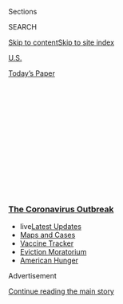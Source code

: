 <div id="app">

<div>

<div>

<div>

<div class="NYTAppHideMasthead css-1q2w90k e1suatyy0">

<div class="section css-ui9rw0 e1suatyy2">

<div class="css-eph4ug er09x8g0">

<div class="css-6n7j50">

</div>

<span class="css-1dv1kvn">Sections</span>

<div class="css-10488qs">

<span class="css-1dv1kvn">SEARCH</span>

</div>

[Skip to content](#site-content)[Skip to site
index](#site-index)

</div>

<div id="masthead-section-label" class="css-1wr3we4 eaxe0e00">

[U.S.](https://www.nytimes3xbfgragh.onion/section/us)

</div>

<div class="css-10698na e1huz5gh0">

</div>

</div>

<div id="masthead-bar-one" class="section hasLinks css-15hmgas e1csuq9d3">

<div class="css-uqyvli e1csuq9d0">

</div>

<div class="css-1uqjmks e1csuq9d1">

</div>

<div class="css-9e9ivx">

[](https://myaccount.nytimes3xbfgragh.onion/auth/login?response_type=cookie&client_id=vi)

</div>

<div class="css-1bvtpon e1csuq9d2">

[Today’s
Paper](https://www.nytimes3xbfgragh.onion/section/todayspaper)

</div>

</div>

</div>

</div>

<div data-aria-hidden="false">

<div id="site-content" data-role="main">

<div>

<div class="css-1aor85t" style="opacity:0.000000001;z-index:-1;visibility:hidden">

<div class="css-1hqnpie">

<div class="css-epjblv">

<span class="css-17xtcya">[U.S.](/section/us)</span><span class="css-x15j1o">|</span><span class="css-fwqvlz">What
We Know About Your Chances of Catching the Virus
Outdoors</span>

</div>

<div class="css-k008qs">

<div class="css-1iwv8en">

<span class="css-18z7m18"></span>

<div>

</div>

</div>

<span class="css-1n6z4y">https://nyti.ms/2WBgO4M</span>

<div class="css-1705lsu">

<div class="css-4xjgmj">

<div class="css-4skfbu" data-role="toolbar" data-aria-label="Social Media Share buttons, Save button, and Comments Panel with current comment count" data-testid="share-tools">

  - 
  - 
  - 
  - 
    
    <div class="css-6n7j50">
    
    </div>

  - 

</div>

</div>

</div>

</div>

</div>

</div>

<div class="css-13pd83m">

<div class="css-l9svim">

### [<span class="css-pa1jbp"><span class="css-1rxm0ex">The Coronavirus</span><span class="css-1rxm0ex"> Outbreak</span></span>](https://www.nytimes3xbfgragh.onion/news-event/coronavirus?name=styln-coronavirus-national&region=TOP_BANNER&block=storyline_menu_recirc&action=click&pgtype=Article&impression_id=38bfacf0-efbb-11ea-a941-d3ff0b5fd50c&variant=undefined)

  - <span class="css-ousu42"><span class="css-12clwdu">live</span>[Latest
    Updates](https://www.nytimes3xbfgragh.onion/2020/09/05/world/coronavirus-covid.html?name=styln-coronavirus-national&region=TOP_BANNER&block=storyline_menu_recirc&action=click&pgtype=Article&impression_id=38bfd400-efbb-11ea-a941-d3ff0b5fd50c&variant=undefined)</span>
  - <span class="css-ousu42">[Maps and
    Cases](https://www.nytimes3xbfgragh.onion/interactive/2020/us/coronavirus-us-cases.html?name=styln-coronavirus-national&region=TOP_BANNER&block=storyline_menu_recirc&action=click&pgtype=Article&impression_id=38bfd401-efbb-11ea-a941-d3ff0b5fd50c&variant=undefined)</span>
  - <span class="css-ousu42">[Vaccine
    Tracker](https://www.nytimes3xbfgragh.onion/interactive/2020/science/coronavirus-vaccine-tracker.html?name=styln-coronavirus-national&region=TOP_BANNER&block=storyline_menu_recirc&action=click&pgtype=Article&impression_id=38bfd402-efbb-11ea-a941-d3ff0b5fd50c&variant=undefined)</span>
  - <span class="css-ousu42">[Eviction
    Moratorium](https://www.nytimes3xbfgragh.onion/2020/09/02/your-money/eviction-moratorium-covid.html?name=styln-coronavirus-national&region=TOP_BANNER&block=storyline_menu_recirc&action=click&pgtype=Article&impression_id=38bfd403-efbb-11ea-a941-d3ff0b5fd50c&variant=undefined)</span>
  - <span class="css-ousu42">[American
    Hunger](https://www.nytimes3xbfgragh.onion/interactive/2020/09/02/magazine/food-insecurity-hunger-us.html?name=styln-coronavirus-national&region=TOP_BANNER&block=storyline_menu_recirc&action=click&pgtype=Article&impression_id=38bfd404-efbb-11ea-a941-d3ff0b5fd50c&variant=undefined)</span>

</div>

</div>

<div id="top-wrapper" class="css-1sy8kpn">

<div id="top-slug" class="css-l9onyx">

Advertisement

</div>

[Continue reading the main
story](#after-top)

<div class="ad top-wrapper" style="text-align:center;height:100%;display:block;min-height:250px">

<div id="top" class="place-ad" data-position="top" data-size-key="top">

</div>

</div>

<div id="after-top">

</div>

</div>

<div>

<div id="sponsor-wrapper" class="css-1hyfx7x">

<div id="sponsor-slug" class="css-19vbshk">

Supported by

</div>

[Continue reading the main
story](#after-sponsor)

<div id="sponsor" class="ad sponsor-wrapper" style="text-align:center;height:100%;display:block">

</div>

<div id="after-sponsor">

</div>

</div>

<div class="css-186x18t">

</div>

<div class="css-1vkm6nb ehdk2mb0">

# What We Know About Your Chances of Catching the Virus Outdoors

</div>

A stir-crazy nation wonders: Is it safe to stroll on the beach in a
deadly pandemic? How about a picnic in the park? Or coffee with a friend
at an outdoor table? The risk is in the details.

<div class="css-79elbk" data-testid="photoviewer-wrapper">

<div class="css-z3e15g" data-testid="photoviewer-wrapper-hidden">

</div>

<div class="css-1a48zt4 ehw59r15" data-testid="photoviewer-children">

![<span class="css-16f3y1r e13ogyst0" data-aria-hidden="true">New
Yorkers ventured outside in Washington Square Park in Manhattan this
month. Keep your distance, experts say, and wear a mask if you get
closer than six feet to
others.</span><span class="css-cnj6d5 e1z0qqy90" itemprop="copyrightHolder"><span class="css-1ly73wi e1tej78p0">Credit...</span><span><span>Jeenah
Moon for The New York
Times</span></span></span>](https://static01.graylady3jvrrxbe.onion/images/2020/05/15/multimedia/15xp-virus-outdoors-image1/merlin_172525647_226f7542-292f-41ac-bd72-7290eea08d80-articleLarge.jpg?quality=75&auto=webp&disable=upscale)

</div>

</div>

<div class="css-18e8msd">

<div class="css-vp77d3 epjyd6m0">

<div class="css-1baulvz">

By [<span class="css-1baulvz" itemprop="name">Michael
Levenson</span>](https://www.nytimes3xbfgragh.onion/by/michael-levenson),
[<span class="css-1baulvz" itemprop="name">Tara
Parker-Pope</span>](https://www.nytimes3xbfgragh.onion/by/tara-parker-pope)
and [<span class="css-1baulvz last-byline" itemprop="name">James
Gorman</span>](https://www.nytimes3xbfgragh.onion/by/james-gorman)

</div>

</div>

  - 
    
    <div class="css-ld3wwf e16638kd2">
    
    Published May 15, 2020Updated July 3,
    2020
    
    </div>

  - 
    
    <div class="css-4xjgmj">
    
    <div class="css-pvvomx" data-role="toolbar" data-aria-label="Social Media Share buttons, Save button, and Comments Panel with current comment count" data-testid="share-tools">
    
      - 
      - 
      - 
      - 
        
        <div class="css-6n7j50">
        
        </div>
    
      - 
    
    </div>
    
    </div>

</div>

<div class="css-mdjrty">

[Leer en
español](https://www.nytimes3xbfgragh.onion/es/2020/05/19/espanol/coronavirus-que-hacer-afuera.html "Read in Spanish")

</div>

</div>

<div class="section meteredContent css-1r7ky0e" name="articleBody" itemprop="articleBody">

<div class="css-1fanzo5 StoryBodyCompanionColumn">

<div class="css-53u6y8">

The warmer weather across the country calls to mind carefree summers —
picnics in the park, swimming at the beach, fireworks on the Fourth. But
nothing feels carefree now.

Even the simplest outdoor activities seem fraught with a thousand
questions and calculations about the coronavirus pandemic.

Is it safe to meet friends in the park, as long as they stay six feet
away, on the other side of a blanket? What about a burger and beer at an
outdoor restaurant? How risky is a trip to the beach or swimming pool
with the kids?

The good news: Interviews show a growing consensus among experts that,
if Americans are going to leave their homes, it’s safer to be outside
than in the office or the mall. With fresh air and more space between
people, the risk goes down.

</div>

</div>

<div class="css-1fanzo5 StoryBodyCompanionColumn">

<div class="css-53u6y8">

But experts also expressed particular caution about outdoor dining,
using locker rooms at pools and crowds in places like beaches. While
going outside can help people cope with quarantine fatigue, there is a
risk they will lower their guard or meet people who are not being safe.

“I think going outside is important for health,” said Julia L. Marcus,
an epidemiologist and assistant professor at Harvard Medical School. “We
know that being outdoors is lower risk for coronavirus transmission than
being indoors. On a sunny, beautiful weekend, I think going outside is
indicated, but I also think there are things to do to reduce our risk.”

</div>

</div>

<div class="css-79elbk" data-testid="photoviewer-wrapper">

<div class="css-z3e15g" data-testid="photoviewer-wrapper-hidden">

</div>

<div class="css-1a48zt4 ehw59r15" data-testid="photoviewer-children">

![<span class="css-16f3y1r e13ogyst0" data-aria-hidden="true">When
exercising outside, experts say, stay at least six feet apart, and wear
a face covering if distancing is not
possible.</span><span class="css-cnj6d5 e1z0qqy90" itemprop="copyrightHolder"><span class="css-1ly73wi e1tej78p0">Credit...</span><span>Jeenah
Moon for The New York
Times</span></span>](https://static01.graylady3jvrrxbe.onion/images/2020/05/15/multimedia/15xp-virus-outdoors-image2/merlin_172525632_14df6d12-6c52-42bf-b1ad-5ad6bee80b7d-articleLarge.jpg?quality=75&auto=webp&disable=upscale)

</div>

</div>

<div class="css-1fanzo5 StoryBodyCompanionColumn">

<div class="css-53u6y8">

While many treasured outdoor rites of the season have been closed or
canceled, including Disney’s amusement parks, the Coachella festival in
California and [Free Shakespeare in the
Park](https://publictheater.org/programs/shakespeare-in-the-park/) in
New York, governors across the country have been opening golf courses,
[trails](https://www.nytimes3xbfgragh.onion/2020/05/21/us/appalachian-trail-coronavirus.html)and
beaches, hoping to restore some semblance of a normal summer for
restless Americans.

Some parks, including small urban ones like [Ellis
Island](https://www.nps.gov/elis/index.htm) and vast ones like Joshua
Tree National Park, remain closed. But Yellowstone planned to [reopen on
a limited basis in late
May](https://www.nps.gov/yell/learn/news/20015.htm), and the Grand
Canyon reopened its South Rim entrance. In Los Angeles County, beaches
[reopened](https://twitter.com/SupJaniceHahn/status/1259875923785965568?s=20),
but not for sunbathing. Only active pursuits like jogging, swimming and
surfing are allowed.

</div>

</div>

<div class="css-1fanzo5 StoryBodyCompanionColumn">

<div class="css-53u6y8">

Even in the hard-hit New York region, some restrictions will be eased.
Connecticut planned to allow outdoor seating at restaurants and outdoor
exhibits at zoos on May 20. New Jersey, New York, Delaware and
Connecticut will open state beaches on Memorial Day weekend, restricting
them to 50 percent capacity. But New York City’s beaches and pools will
remain
closed.

<div id="NYT_MAIN_CONTENT_1_REGION" class="css-9tf9ac">

<div>

<div id="styln-covid-updates-world" class="section interactive-content interactive-size-medium css-1ftcdic">

<div class="css-17ih8de interactive-body">

<div id="styln-briefing-block" data-asset-id="QXJ0aWNsZTpueXQ6Ly9hcnRpY2xlLzI5YzI0NTk0LWYzYTUtNTQ2ZS1hMWNmLWFkZWYxODdiZTJiOQ==">

<div class="briefing-block-header-section">

# [Latest Updates: The Coronavirus Outbreak](https://www.nytimes3xbfgragh.onion/2020/09/04/world/covid-19-coronavirus.html?action=click&pgtype=Article&state=default&region=MAIN_CONTENT_1&context=storylines_live_updates)

<div class="briefing-block-ts">

Updated 2020-09-05T12:05:40.998Z

</div>

</div>

  - [Research connects vaping to a higher chance of catching the virus —
    and suffering its worst
    effects.](https://www.nytimes3xbfgragh.onion/2020/09/04/world/covid-19-coronavirus.html?action=click&pgtype=Article&state=default&region=MAIN_CONTENT_1&context=storylines_live_updates#link-1654f6ad)
  - [Another college football game won’t be played as
    planned.](https://www.nytimes3xbfgragh.onion/2020/09/04/world/covid-19-coronavirus.html?action=click&pgtype=Article&state=default&region=MAIN_CONTENT_1&context=storylines_live_updates#link-52e4198a)
  - [Pharmaceutical companies plan a joint pledge on safety standards as
    they move vaccines to the
    marketplace.](https://www.nytimes3xbfgragh.onion/2020/09/04/world/covid-19-coronavirus.html?action=click&pgtype=Article&state=default&region=MAIN_CONTENT_1&context=storylines_live_updates#link-181cef0)

<div class="briefing-block-footer">

<div class="briefing-block-footer-meta">

[See more
updates](https://www.nytimes3xbfgragh.onion/2020/09/04/world/covid-19-coronavirus.html?action=click&pgtype=Article&state=default&region=MAIN_CONTENT_1&context=storylines_live_updates)

</div>

<div class="briefing-block-briefinglinks">

<span>More live coverage:</span>
[Markets](https://www.nytimes3xbfgragh.onion/live/2020/09/04/business/stock-market-today-coronavirus?action=click&pgtype=Article&state=default&region=MAIN_CONTENT_1&context=storylines_live_updates)

</div>

</div>

</div>

</div>

</div>

</div>

</div>

The different approaches have left many Americans bewildered about what
is safe behavior outside. Experts have a simple answer: Practice social
distancing and wear a mask when that is not possible.

Ideally, people should socialize only with people who live in their
homes, they say. If you decide to meet friends, you’re increasing your
risk, but you can take precautions. It’s important to keep gatherings
small. Don’t share food, utensils or beverages; keep your hands clean;
and keep at least six feet from people who don’t live in your
home.

</div>

</div>

<div class="css-79elbk" data-testid="photoviewer-wrapper">

<div class="css-z3e15g" data-testid="photoviewer-wrapper-hidden">

</div>

<div class="css-1a48zt4 ehw59r15" data-testid="photoviewer-children">

<div class="css-1xdhyk6 erfvjey0">

<span class="css-1ly73wi e1tej78p0">Image</span>

<div class="css-zjzyr8">

<div data-testid="lazyimage-container" style="height:244.24444444444447px">

</div>

</div>

</div>

<span class="css-16f3y1r e13ogyst0" data-aria-hidden="true">A park
enforcement patrol officer distributed free masks near Pier 45 at Hudson
River Park in
Manhattan.</span><span class="css-cnj6d5 e1z0qqy90" itemprop="copyrightHolder"><span class="css-1ly73wi e1tej78p0">Credit...</span><span>Jeenah
Moon for The New York Times</span></span>

</div>

</div>

<div class="css-1fanzo5 StoryBodyCompanionColumn">

<div class="css-53u6y8">

“I think outdoors is so much better than indoors in almost all cases,”
said Linsey Marr, an engineering professor and aerosol scientist at
Virginia Tech. “There’s so much dilution that happens outdoors. As long
as you’re staying at least six feet apart, I think the risk is very
low.”

Pandemic life is safer outdoors, in part, because even a light wind will
quickly dilute the virus. If a person nearby is sick, the wind will
scatter the virus, potentially exposing nearby people but in far smaller
quantities, which are less likely to be harmful.

“The virus load is important,” said Eugene Chudnovsky, a physicist at
Lehman College and the City University of New York’s Graduate Center. “A
single virus will not make anyone sick; it will be immediately destroyed
by the immune system. The belief is that one needs a few hundred to a
few thousand of SARS-CoV-2 viruses to overwhelm the immune response.”

</div>

</div>

<div class="css-1fanzo5 StoryBodyCompanionColumn">

<div class="css-53u6y8">

While the risk of outdoor transmission is low, it can happen. In one
study of more than [7,300 cases in
China](https://www.medrxiv.org/content/10.1101/2020.04.04.20053058v1.full.pdf),
just one was connected to outdoor transmission. In that case, a
27-year-old man had a conversation outdoors with a traveler who had just
returned from Wuhan. Seven days later, he had his first symptoms of
Covid-19.

“The risk is lower outdoors, but it’s not zero,” said Shan Soe-Lin, a
lecturer at the Yale Jackson Institute for Global Affairs. “And I think
the risk is higher if you have two people who are stationary next to
each other for a long time, like on a beach blanket, rather than people
who are walking and passing each other.”

<div id="NYT_MAIN_CONTENT_2_REGION" class="css-9tf9ac">

<div>

</div>

</div>

One [recent
study](https://www.nytimes3xbfgragh.onion/2020/05/14/health/coronavirus-infections.html)
found that just talking can launch thousands of droplets that can remain
suspended in the air for eight to 14 minutes. But the risk of inhaling
those droplets is lower
outdoors.

</div>

</div>

<div class="css-79elbk" data-testid="photoviewer-wrapper">

<div class="css-z3e15g" data-testid="photoviewer-wrapper-hidden">

</div>

<div class="css-1a48zt4 ehw59r15" data-testid="photoviewer-children">

<div class="css-1xdhyk6 erfvjey0">

<span class="css-1ly73wi e1tej78p0">Image</span>

<div class="css-zjzyr8">

<div data-testid="lazyimage-container" style="height:257.77777777777777px">

</div>

</div>

</div>

<span class="css-16f3y1r e13ogyst0" data-aria-hidden="true">Social
distancing in parks should be the norm, experts say. Stay with people
from your own household if you can, and keep gatherings small. Don’t
share
food.</span><span class="css-cnj6d5 e1z0qqy90" itemprop="copyrightHolder"><span class="css-1ly73wi e1tej78p0">Credit...</span><span>Jeenah
Moon for The New York Times</span></span>

</div>

</div>

<div class="css-1fanzo5 StoryBodyCompanionColumn">

<div class="css-53u6y8">

For many Americans who have spent anxious months at home, wide-open
parks and trails feel like the safest options these days.

Kate Wathall, a Los Angeles television producer and reporter, went for
her first hike in weeks, one day after local trails reopened. She drove
an hour to Trail Canyon Falls in Tujunga, avoiding more popular trails
in the city.

“It was like being back to normal life,” she said. “Obviously, it’s not.
But it’s a day where I forgot what was going on.”

</div>

</div>

<div class="css-1fanzo5 StoryBodyCompanionColumn">

<div class="css-53u6y8">

In Memorial Park in Maplewood, N.J.,<span class="css-8l6xbc evw5hdy0">
</span>Gabriella Gabriel, 22, was exercising with her friend Candace
Brodie, also 22, on mats a few feet apart on the grass.

“People are spread out and there’s no way for someone to be right on top
of me,” Ms. Gabriel said. “But in a pool or beach, everyone is so
condensed — too close for comfort.”

Experts agreed that the risk of swimming in pools, lakes or the ocean is
not from the water, but from exposure to people in and near the
water.

<div id="NYT_MAIN_CONTENT_3_REGION" class="css-9tf9ac">

<div>

<div id="styln-prism-freeform-1594220623585" class="section interactive-content interactive-size-medium css-1ftcdic">

<div class="css-17ih8de interactive-body">

<div id="prism-freeform-block-62914" class="css-19mumt8" data-role="complementary" data-storyline="The Coronavirus Outbreak" data-truncated="true" tabindex="0">

<div class="css-a8d9oz">

<div class="css-eb027h">

[](https://www.nytimes3xbfgragh.onion/news-event/coronavirus?action=click&pgtype=Article&state=default&region=MAIN_CONTENT_3&context=storylines_faq)

### The Coronavirus Outbreak ›

#### Frequently Asked Questions

Updated September 4, 2020

  - #### What are the symptoms of coronavirus?
    
      - In the beginning, the coronavirus [seemed like it was primarily
        a respiratory
        illness](https://www.nytimes3xbfgragh.onion/article/coronavirus-facts-history.html?action=click&pgtype=Article&state=default&region=MAIN_CONTENT_3&context=storylines_faq#link-6817bab5) —
        many patients had fever and chills, were weak and tired, and
        coughed a lot, though some people don’t show many symptoms at
        all. Those who seemed sickest had pneumonia or acute respiratory
        distress syndrome and received supplemental oxygen. By now,
        doctors have identified many more symptoms and syndromes. In
        April, [the C.D.C. added to the list of early
        signs](https://www.nytimes3xbfgragh.onion/2020/04/27/health/coronavirus-symptoms-cdc.html?action=click&pgtype=Article&state=default&region=MAIN_CONTENT_3&context=storylines_faq) sore
        throat, fever, chills and muscle aches. Gastrointestinal upset,
        such as diarrhea and nausea, has also been observed. Another
        telltale sign of infection may be a sudden, profound diminution
        of one’s [sense of smell and
        taste.](https://www.nytimes3xbfgragh.onion/2020/03/22/health/coronavirus-symptoms-smell-taste.html?action=click&pgtype=Article&state=default&region=MAIN_CONTENT_3&context=storylines_faq) Teenagers
        and young adults in some cases have developed painful red and
        purple lesions on their fingers and toes — nicknamed “Covid toe”
        — but few other serious symptoms.

  - #### Why is it safer to spend time together outside?
    
      - [Outdoor
        gatherings](https://www.nytimes3xbfgragh.onion/2020/05/15/us/coronavirus-what-to-do-outside.html?action=click&pgtype=Article&state=default&region=MAIN_CONTENT_3&context=storylines_faq) lower
        risk because wind disperses viral droplets, and sunlight can
        kill some of the virus. Open spaces prevent the virus from
        building up in concentrated amounts and being inhaled, which can
        happen when infected people exhale in a confined space for long
        stretches of time, said Dr. Julian W. Tang, a virologist at the
        University of Leicester.

  - #### Why does standing six feet away from others help?
    
      - The coronavirus spreads primarily through droplets from your
        mouth and nose, especially when you cough or sneeze. The C.D.C.,
        one of the organizations using that measure, [bases its
        recommendation of six
        feet](https://www.nytimes3xbfgragh.onion/2020/04/14/health/coronavirus-six-feet.html?action=click&pgtype=Article&state=default&region=MAIN_CONTENT_3&context=storylines_faq) on
        the idea that most large droplets that people expel when they
        cough or sneeze will fall to the ground within six feet. But six
        feet has never been a magic number that guarantees complete
        protection. Sneezes, for instance, can launch droplets a lot
        farther than six feet, [according to a recent
        study](https://jamanetwork.com/journals/jama/fullarticle/2763852).
        It's a rule of thumb: You should be safest standing six feet
        apart outside, especially when it's windy. But keep a mask on at
        all times, even when you think you’re far enough apart.

  - #### I have antibodies. Am I now immune?
    
      - As of right now,[ that seems likely, for at least several
        months.](https://www.nytimes3xbfgragh.onion/2020/07/22/health/covid-antibodies-herd-immunity.html?action=click&pgtype=Article&state=default&region=MAIN_CONTENT_3&context=storylines_faq) There
        have been frightening accounts of people suffering what seems to
        be a second bout of Covid-19. But experts say these patients may
        have a drawn-out course of infection, with the virus taking a
        slow toll weeks to months after initial exposure. People
        infected with the coronavirus typically
        [produce](https://www.nature.com/articles/s41586-020-2456-9) immune
        molecules called antibodies, which are [protective proteins made
        in response to an
        infection](https://www.nytimes3xbfgragh.onion/2020/05/07/health/coronavirus-antibody-prevalence.html?action=click&pgtype=Article&state=default&region=MAIN_CONTENT_3&context=storylines_faq)[.
        These antibodies
        may](https://www.nytimes3xbfgragh.onion/2020/05/07/health/coronavirus-antibody-prevalence.html?action=click&pgtype=Article&state=default&region=MAIN_CONTENT_3&context=storylines_faq) last
        in the body [only two to three
        months](https://www.nature.com/articles/s41591-020-0965-6),
        which may seem worrisome, but that’s perfectly normal after an
        acute infection subsides, said Dr. Michael Mina, an immunologist
        at Harvard University. It may be possible to get the coronavirus
        again, but it’s highly unlikely that it would be possible in a
        short window of time from initial infection or make people
        sicker the second time.

  - #### What are my rights if I am worried about going back to work?
    
      - Employers have to provide [a safe
        workplace](https://www.osha.gov/SLTC/covid-19/standards.html) with
        policies that protect everyone equally. [And if one of your
        co-workers tests positive for the coronavirus, the
        C.D.C.](https://www.nytimes3xbfgragh.onion/article/coronavirus-money-unemployment.html?action=click&pgtype=Article&state=default&region=MAIN_CONTENT_3&context=storylines_faq) has
        said that [employers should tell their
        employees](https://www.cdc.gov/coronavirus/2019-ncov/community/guidance-business-response.html) --
        without giving you the sick employee’s name -- that they may
        have been exposed to the
virus.

<div id="styln-survey-component-62914" class="styln-survey-component" data-surveyname="faq" data-surveystoryline="coronavirus">

</div>

</div>

<div class="css-6mllg9">

</div>

<div class="css-pmm6ed">

<span class="css-5gimkt"></span>

</div>

</div>

</div>

</div>

</div>

</div>

</div>

Although scientists don’t have data on the novel coronavirus
specifically, other coronaviruses are not stable in water and are very
sensitive to chlorine, said Angela Rasmussen, a virologist at the
Columbia University Mailman School of Public Health.

“In my opinion, pool water, fresh water in a lake or river, or seawater
exposure would be extremely low transmission risk even without dilution
(which would reduce risk further),” Dr. Rasmussen said in an email.
“Probably the biggest risk for summer water recreation is crowds — a
crowded pool locker room, dock or beach, especially if coupled with
limited physical distancing or prolonged proximity to others. The most
concentrated sources of virus in such an environment will be the people
hanging out at the pool, not the pool itself.”

Experts say that a person walking, jogging or cycling too close for a
few seconds is not a big worry. But they recommend joggers wear a mask
or some other form of face covering if they’re going to come close to
other people. If someone sets up a picnic blanket within your six-foot
perimeter and plans to stay a while, that’s a bigger concern. Try to
avoid a confrontation. That only increases your risk of exposure. Such
conflicts could spike as more people head outside.

“If someone is too close to you and not wearing a mask and you don’t
feel safe, instead of yelling at them, just say, ‘I need some space,
please,’” Dr. Marcus said.

</div>

</div>

<div class="css-1fanzo5 StoryBodyCompanionColumn">

<div class="css-53u6y8">

For families with small children, navigating the outdoors can produce a
special anxiety.

Ms. Gabriel said her brother, who is 6, had wanted to go to the
playground, but her mother wouldn’t allow it. She worries about the
virus lingering on slides and swings and about a mysterious
[inflammatory
syndrome](https://www.nytimes3xbfgragh.onion/2020/05/13/health/coronavirus-children-kawasaki-pmis.html)
linked to the virus that has been sickening and killing some children.

“It’s hard for a child to understand,” Ms. Gabriel said. “At least we
can stay six feet apart. You can’t tell a little kid
that.”

</div>

</div>

<div class="css-79elbk" data-testid="photoviewer-wrapper">

<div class="css-z3e15g" data-testid="photoviewer-wrapper-hidden">

</div>

<div class="css-1a48zt4 ehw59r15" data-testid="photoviewer-children">

<div class="css-1xdhyk6 erfvjey0">

<span class="css-1ly73wi e1tej78p0">Image</span>

<div class="css-zjzyr8">

<div data-testid="lazyimage-container" style="height:268.0888888888889px">

</div>

</div>

</div>

<span class="css-16f3y1r e13ogyst0" data-aria-hidden="true">Navigating
protective precautions with children is challenging and playgrounds are
still disputed
terrain.</span><span class="css-cnj6d5 e1z0qqy90" itemprop="copyrightHolder"><span class="css-1ly73wi e1tej78p0">Credit...</span><span>Jeenah
Moon for The New York Times</span></span>

</div>

</div>

<div class="css-1fanzo5 StoryBodyCompanionColumn">

<div class="css-53u6y8">

One challenge in dense cities is finding six feet to call your own on a
running path or in a bicycle lane. An open-air cafe may seem safe, until
people start walking by on the sidewalk without masks.

Some cities, including New York, Boston, Minneapolis and Oakland, have
[closed
streets](https://www.nytimes3xbfgragh.onion/2020/04/11/us/coronavirus-street-closures.html)
to traffic, giving people room to spread out. Others have extended
sidewalks to make more space for pedestrians and outdoor seating.

Even outside, there is a risk of contracting the virus by touching a
contaminated surface — a restaurant menu, park bench or lawn chair — and
then touching your face. Studies have shown the [virus can last three
days on hard
surfaces](https://www.nytimes3xbfgragh.onion/2020/03/17/health/coronavirus-surfaces-aerosols.html)
like steel and plastic and about 24 hours on cardboard under laboratory
conditions. The virus is also more stable in heat and humidity than many
other viruses are.

According to Dr. Chudnovsky, a sunny day is better than a cloudy day,
because there’s more sunlight to kill the virus and more wind to dilute
it*.* If you want to take extreme precautions, position yourself upwind
from other people. “This may be especially important at the beach, where
people tend to spend a long time at one localized place,” he said.

</div>

</div>

<div class="css-1fanzo5 StoryBodyCompanionColumn">

<div class="css-53u6y8">

Experts said that although outdoor restaurant patrons can’t wear masks
while eating, servers should. The main risk of exposure is if the guests
within a few feet at the table aren’t from your household. Sitting and
talking for extended periods of time as well as sharing food and common
serving utensils are also potential sources of exposure if one of the
guests is infected and doesn’t know
it.

</div>

</div>

<div class="css-79elbk" data-testid="photoviewer-wrapper">

<div class="css-z3e15g" data-testid="photoviewer-wrapper-hidden">

</div>

<div class="css-1a48zt4 ehw59r15" data-testid="photoviewer-children">

<div class="css-1xdhyk6 erfvjey0">

<span class="css-1ly73wi e1tej78p0">Image</span>

<div class="css-zjzyr8">

<div data-testid="lazyimage-container" style="height:257.77777777777777px">

</div>

</div>

</div>

<span class="css-16f3y1r e13ogyst0" data-aria-hidden="true">Cocktail
hour has been moved outdoors — mixed with masks and social
distancing.</span><span class="css-cnj6d5 e1z0qqy90" itemprop="copyrightHolder"><span class="css-1ly73wi e1tej78p0">Credit...</span><span>Jeenah
Moon for The New York Times</span></span>

</div>

</div>

<div class="css-1fanzo5 StoryBodyCompanionColumn">

<div class="css-53u6y8">

Another worry: Because it can take two weeks for symptoms to appear
after a person is infected, there is no way to know if you’re going to
the beach or the park in the midst of an invisible local outbreak,
experts said. It’s yet another reason to take precautions.

“If we now go back to the old normal and don’t follow the social
distancing strategy anymore, it’s like a ticking time bomb,” said Peter
Jüni, an epidemiologist at the University of Toronto and St. Michael’s
Hospital. “You never know where it blows up and when.”

</div>

</div>

<div>

</div>

</div>

<div>

</div>

<div>

</div>

<div>

</div>

<div>

<div id="bottom-wrapper" class="css-1ede5it">

<div id="bottom-slug" class="css-l9onyx">

Advertisement

</div>

[Continue reading the main
story](#after-bottom)

<div id="bottom" class="ad bottom-wrapper" style="text-align:center;height:100%;display:block;min-height:90px">

</div>

<div id="after-bottom">

</div>

</div>

</div>

</div>

</div>

## Site Index

<div>

</div>

## Site Information Navigation

  - [© <span>2020</span> <span>The New York Times
    Company</span>](https://help.nytimes3xbfgragh.onion/hc/en-us/articles/115014792127-Copyright-notice)

<!-- end list -->

  - [NYTCo](https://www.nytco.com/)
  - [Contact
    Us](https://help.nytimes3xbfgragh.onion/hc/en-us/articles/115015385887-Contact-Us)
  - [Work with us](https://www.nytco.com/careers/)
  - [Advertise](https://nytmediakit.com/)
  - [T Brand Studio](http://www.tbrandstudio.com/)
  - [Your Ad
    Choices](https://www.nytimes3xbfgragh.onion/privacy/cookie-policy#how-do-i-manage-trackers)
  - [Privacy](https://www.nytimes3xbfgragh.onion/privacy)
  - [Terms of
    Service](https://help.nytimes3xbfgragh.onion/hc/en-us/articles/115014893428-Terms-of-service)
  - [Terms of
    Sale](https://help.nytimes3xbfgragh.onion/hc/en-us/articles/115014893968-Terms-of-sale)
  - [Site
    Map](https://spiderbites.nytimes3xbfgragh.onion)
  - [Help](https://help.nytimes3xbfgragh.onion/hc/en-us)
  - [Subscriptions](https://www.nytimes3xbfgragh.onion/subscription?campaignId=37WXW)

</div>

</div>

</div>

</div>
